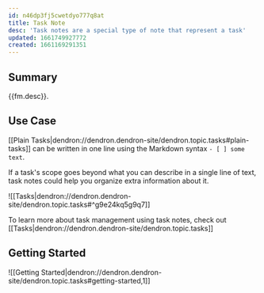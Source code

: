 ```yaml
---
id: n46dp3fj5cwetdyo777q8at
title: Task Note
desc: 'Task notes are a special type of note that represent a task'
updated: 1661749927772
created: 1661169291351
---
```


## Summary

{{fm.desc}}.

## Use Case

[[Plain Tasks|dendron://dendron.dendron-site/dendron.topic.tasks#plain-tasks]] can be written in one line using the Markdown syntax `- [ ] some text`.

If a task's scope goes beyond what you can describe in a single line of text, task notes could help you organize extra information about it.

![[Tasks|dendron://dendron.dendron-site/dendron.topic.tasks#^g9e24kq5g9q7]]

To learn more about task management using task notes, check out [[Tasks|dendron://dendron.dendron-site/dendron.topic.tasks]]

## Getting Started

![[Getting Started|dendron://dendron.dendron-site/dendron.topic.tasks#getting-started,1]]